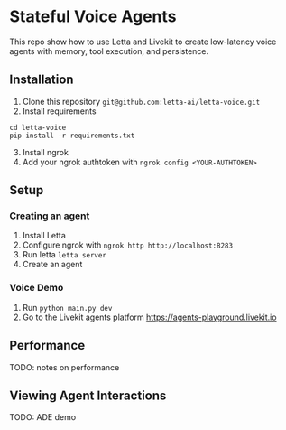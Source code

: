 # Stateful Voice Agents  
This repo show how to use Letta and Livekit to create low-latency voice agents with memory, tool execution, and persistence. 

## Installation 

1. Clone this repository `git@github.com:letta-ai/letta-voice.git`
2. Install requirements 
```
cd letta-voice 
pip install -r requirements.txt
```
3. Install ngrok 
4. Add your ngrok authtoken with `ngrok config <YOUR-AUTHTOKEN>`


## Setup 

### Creating an agent
1. Install Letta
2. Configure ngrok with `ngrok http http://localhost:8283`
3. Run letta `letta server` 
4. Create an agent 

### Voice Demo 
1. Run `python main.py dev`
2. Go to the Livekit agents platform https://agents-playground.livekit.io


## Performance 
TODO: notes on performance

## Viewing Agent Interactions 
TODO: ADE demo 

